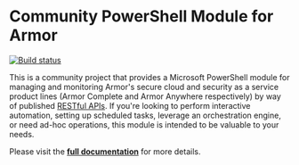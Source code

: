 # Community PowerShell Module for Armor

[![Build status](https://ci.appveyor.com/api/projects/status/x4ik2enxvdc5h0x6?svg=true)](https://ci.appveyor.com/project/tlindsay42/armorpowershell)

This is a community project that provides a Microsoft PowerShell module for managing and monitoring Armor's secure cloud and security as a service product lines (Armor Complete and Armor Anywhere respectively) by way of published [RESTful APIs](https://docs.armor.com/display/KBSS/Armor+API+Guide 'Armor API Guide'). If you're looking to perform interactive automation, setting up scheduled tasks, leverage an orchestration engine, or need ad-hoc operations, this module is intended to be valuable to your needs.

Please visit the **[full documentation](http://armorpowershell.readthedocs.io/en/latest/)** for more details.
